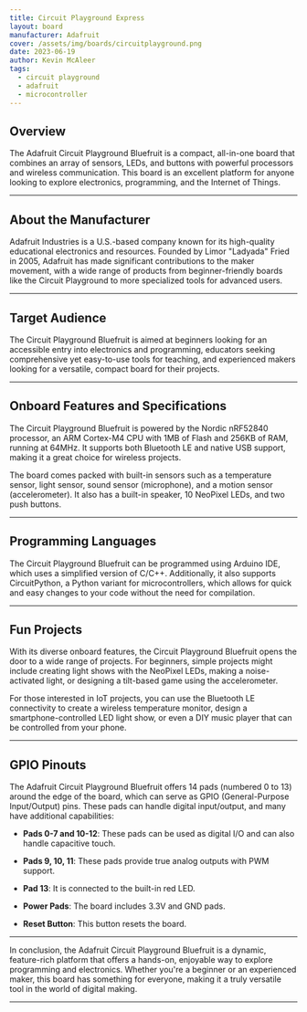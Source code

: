 ```yaml
---
title: Circuit Playground Express
layout: board
manufacturer: Adafruit
cover: /assets/img/boards/circuitplayground.png
date: 2023-06-19
author: Kevin McAleer
tags:
  - circuit playground
  - adafruit
  - microcontroller
---
```


## Overview

The Adafruit Circuit Playground Bluefruit is a compact, all-in-one board that combines an array of sensors, LEDs, and buttons with powerful processors and wireless communication. This board is an excellent platform for anyone looking to explore electronics, programming, and the Internet of Things.

---

## About the Manufacturer

Adafruit Industries is a U.S.-based company known for its high-quality educational electronics and resources. Founded by Limor "Ladyada" Fried in 2005, Adafruit has made significant contributions to the maker movement, with a wide range of products from beginner-friendly boards like the Circuit Playground to more specialized tools for advanced users.

---

## Target Audience

The Circuit Playground Bluefruit is aimed at beginners looking for an accessible entry into electronics and programming, educators seeking comprehensive yet easy-to-use tools for teaching, and experienced makers looking for a versatile, compact board for their projects. 

---

## Onboard Features and Specifications

The Circuit Playground Bluefruit is powered by the Nordic nRF52840 processor, an ARM Cortex-M4 CPU with 1MB of Flash and 256KB of RAM, running at 64MHz. It supports both Bluetooth LE and native USB support, making it a great choice for wireless projects.

The board comes packed with built-in sensors such as a temperature sensor, light sensor, sound sensor (microphone), and a motion sensor (accelerometer). It also has a built-in speaker, 10 NeoPixel LEDs, and two push buttons.

---

## Programming Languages

The Circuit Playground Bluefruit can be programmed using Arduino IDE, which uses a simplified version of C/C++. Additionally, it also supports CircuitPython, a Python variant for microcontrollers, which allows for quick and easy changes to your code without the need for compilation.

---

## Fun Projects

With its diverse onboard features, the Circuit Playground Bluefruit opens the door to a wide range of projects. For beginners, simple projects might include creating light shows with the NeoPixel LEDs, making a noise-activated light, or designing a tilt-based game using the accelerometer.

For those interested in IoT projects, you can use the Bluetooth LE connectivity to create a wireless temperature monitor, design a smartphone-controlled LED light show, or even a DIY music player that can be controlled from your phone.

---

## GPIO Pinouts

The Adafruit Circuit Playground Bluefruit offers 14 pads (numbered 0 to 13) around the edge of the board, which can serve as GPIO (General-Purpose Input/Output) pins. These pads can handle digital input/output, and many have additional capabilities:

- **Pads 0-7 and 10-12**: These pads can be used as digital I/O and can also handle capacitive touch.

- **Pads 9, 10, 11**: These pads provide true analog outputs with PWM support.

- **Pad 13**: It is connected to the built-in red LED.

- **Power Pads**: The board includes 3.3V and GND pads.

- **Reset Button**: This button resets the board.

---

In conclusion, the Adafruit Circuit Playground Bluefruit is a dynamic, feature-rich platform that offers a hands-on, enjoyable way to explore programming and electronics. Whether you're a beginner or an experienced maker, this board has something for everyone, making it a truly versatile tool in the world of digital making.

---
